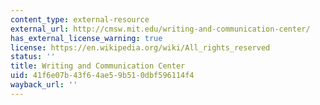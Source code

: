 ```yaml
---
content_type: external-resource
external_url: http://cmsw.mit.edu/writing-and-communication-center/
has_external_license_warning: true
license: https://en.wikipedia.org/wiki/All_rights_reserved
status: ''
title: Writing and Communication Center
uid: 41f6e07b-43f6-4ae5-9b51-0dbf596114f4
wayback_url: ''
---
```

